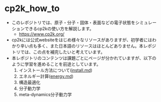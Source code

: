 # cp2k_how_to
* このレポジトリでは、原子・分子・固体・表面などの電子状態をシミュレーションできるcp2kの使い方を解説します。
    * https://www.cp2k.org/
* cp2kには公式websiteをはじめ様々なリソースがありますが、初学者にはわかり辛い点も多く、また日本語のリソースはほとんどありません。本レポジトリでは、この点を補完したいと考えています。
* 本レポジトリのコンテンツは課題ごとにページが分かれていますが、以下のように学習を進めることを前途としています。
    1. インストール方法について([install.md](./install.md))
    2. エネルギー計算([energy.md](./energy.md))
    3. 構造最適化
    4. 分子動力学
    5. meta-dynamics分子動力学